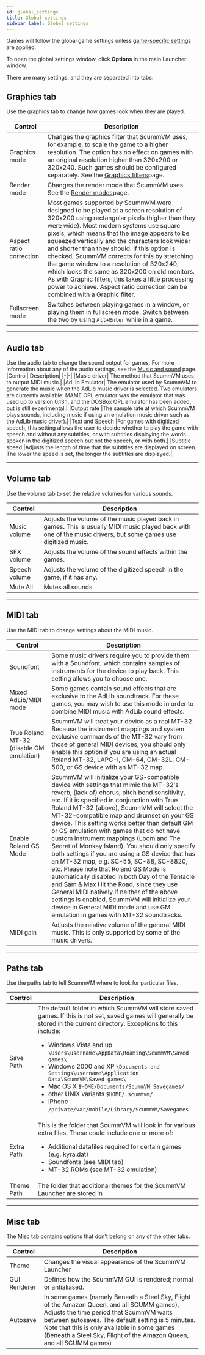 ```yaml
---
id: global_settings
title: Global settings
sidebar_label: Global settings
---
```

Games will follow the global game settings unless [game-specific settings](../using/game_settings) are applied.

To open the global settings window, click **Options** in the main Launcher window. 

There are many settings, and they are separated into tabs:

## Graphics tab

Use the graphics tab to change how games look when they are played.

|Control	|Description|
|-|-|
|Graphics mode	|Changes the graphics filter that ScummVM uses, for example, to scale the game to a higher resolution. The option has no effect on games with an original resolution higher than 320x200 or 320x240. Such games should be configured separately. See the [Graphics filters](page)page.|
|Render mode|	Changes the render mode that ScummVM uses. See the [Render modes](page)page. |
|Aspect ratio correction	|Most games supported by ScummVM were designed to be played at a screen resolution of 320x200 using rectangular pixels (higher than they were wide). Most modern systems use square pixels, which means that the image appears to be squeezed vertically and the characters look wider and shorter than they should. If this option is checked, ScummVM corrects for this by stretching the game window to a resolution of 320x240, which looks the same as 320x200 on old monitors. As with Graphic filters, this takes a little processing power to achieve. Aspect ratio correction can be combined with a Graphic filter. |
|Fullscreen mode	|Switches between playing games in a window, or playing them in fullscreen mode. Switch between the two by using ```Alt+Enter``` while in a game.|

---

## Audio tab

Use the audio tab to change the sound output for games.
For more information about any of the audio settings, see the [Music and sound](page) page.
|Control|	Description|
|-|-|
|Music driver|	The method that ScummVM uses to output MIDI music.|
|AdLib Emulator|	The emulator used by ScummVM to generate the music when the AdLib music driver is selected. Two emulators are currently available: MAME OPL emulator was the emulator that was used up to version 0.13.1, and the DOSBox OPL emulator has been added, but is still experimental.|
|Output rate	|The sample rate at which ScummVM plays sounds, including music if using an emulation music driver such as the AdLib music driver).|
|Text and Speech	|For games with digitized speech, this setting allows the user to decide whether to play the game with speech and without any subtitles, or with subtitles displaying the words spoken in the digitized speech but not the speech, or with both.|
|Subtitle speed	|Adjusts the length of time that the subtitles are displayed on screen. The lower the speed is set, the longer the subtitles are displayed.|

---


## Volume tab

Use the volume tab to set the relative volumes for various sounds.

|Control	|Description|
|-|-|
|Music volume|	Adjusts the volume of the music played back in games. This is usually MIDI music played back with one of the music drivers, but some games use digitized music.|
|SFX volume|	Adjusts the volume of the sound effects within the games.|
|Speech volume	|Adjusts the volume of the digitized speech in the game, if it has any.|
|Mute All	|Mutes all sounds.|

---


## MIDI tab

Use the MIDI tab to change settings about the MIDI music.

|Control	|Description|
|-|-|
|Soundfont|	Some music drivers require you to provide them with a Soundfont, which contains samples of instruments for the device to play back. This setting allows you to choose one.|
|Mixed AdLib/MIDI mode	|Some games contain sound effects that are exclusive to the AdLib soundtrack. For these games, you may wish to use this mode in order to combine MIDI music with AdLib sound effects.|
|True Roland MT-32 (disable GM emulation)	|ScummVM will treat your device as a real MT-32. Because the instrument mappings and system exclusive commands of the MT-32 vary from those of general MIDI devices, you should only enable this option if you are using an actual Roland MT-32, LAPC-I, CM-64, CM-32L, CM-500, or GS device with an MT-32 map.|
|Enable Roland GS Mode	|ScummVM will initialize your GS-compatible device with settings that mimic the MT-32's reverb, (lack of) chorus, pitch bend sensitivity, etc. If it is specified in conjunction with True Roland MT-32 (above), ScummVM will select the MT-32-compatible map and drumset on your GS device. This setting works better than default GM or GS emulation with games that do not have custom instrument mappings (Loom and The Secret of Monkey Island). You should only specify both settings if you are using a GS device that has an MT-32 map, e.g. SC-55, SC-88, SC-8820, etc. Please note that Roland GS Mode is automatically disabled in both Day of the Tentacle and Sam & Max Hit the Road, since they use General MIDI natively.If neither of the above settings is enabled, ScummVM will initialize your device in General MIDI mode and use GM emulation in games with MT-32 soundtracks.|
|MIDI gain	|Adjusts the relative volume of the general MIDI music. This is only supported by some of the music drivers.|

---

## Paths tab

Use the paths tab to tell ScummVM where to look for particular files.

|Control	|Description|
|-|-|
|Save Path|	The default folder in which ScummVM will store saved games. If this is not set, saved games will generally be stored in the current directory. Exceptions to this include: <ul><li>Windows Vista and up ```\Users\username\AppData\Roaming\ScummVM\Saved games\```</li><li>Windows 2000 and XP ```\Documents and Settings\username\Application Data\ScummVM\Saved games\```</li><li>Mac OS X ```$HOME/Documents/ScummVM Savegames/```</li><li>other UNIX variants ```$HOME/.scummvm/```</li><li>iPhone ```/private/var/mobile/Library/ScummVM/Savegames```</li></ul>|
|Extra Path	|This is the folder that ScummVM will look in for various extra files. These could include one or more of: <ul><li>Additional datafiles required for certain games (e.g. kyra.dat)</li><li>Soundfonts (see MIDI tab)</li><li>MT-32 ROMs (see MT-32 emulation)</li></ul>|
|Theme Path	|The folder that additional themes for the ScummVM Launcher are stored in|

---


## Misc tab

The Misc tab contains options that don't belong on any of the other tabs.

|Control	|Description|
|-|-|
|Theme	|Changes the visual appearance of the ScummVM Launcher|
|GUI Renderer	|Defines how the ScummVM GUI is rendered; normal or antialiased.|
|Autosave	|In some games (namely Beneath a Steel Sky, Flight of the Amazon Queen, and all SCUMM games), Adjusts the time period that ScummVM waits between autosaves. The default setting is 5 minutes. Note that this is only available in some games (Beneath a Steel Sky, Flight of the Amazon Queen, and all SCUMM games) |
